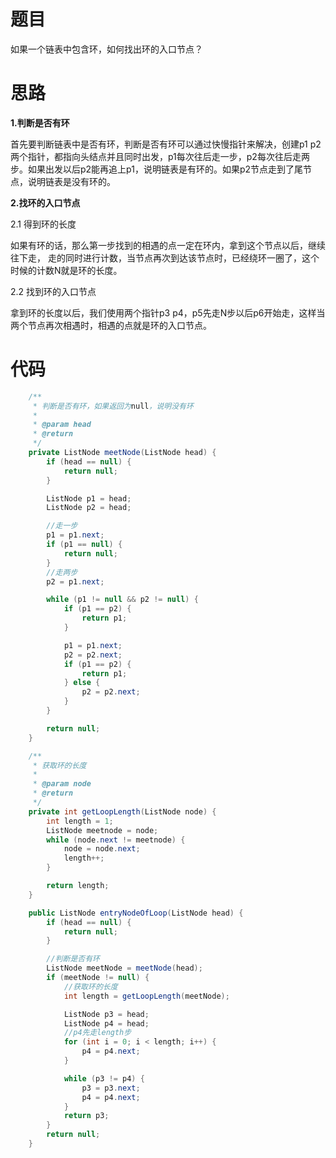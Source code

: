 # 题目

如果一个链表中包含环，如何找出环的入口节点？



# 思路

**1.判断是否有环**

首先要判断链表中是否有环，判断是否有环可以通过快慢指针来解决，创建p1 p2两个指针，都指向头结点并且同时出发，p1每次往后走一步，p2每次往后走两步。如果出发以后p2能再追上p1，说明链表是有环的。如果p2节点走到了尾节点，说明链表是没有环的。

**2.找环的入口节点**

 2.1 得到环的长度

如果有环的话，那么第一步找到的相遇的点一定在环内，拿到这个节点以后，继续往下走， 走的同时进行计数，当节点再次到达该节点时，已经绕环一圈了，这个时候的计数N就是环的长度。

 2.2 找到环的入口节点

 拿到环的长度以后，我们使用两个指针p3 p4，p5先走N步以后p6开始走，这样当两个节点再次相遇时，相遇的点就是环的入口节点。



# 代码

```java
    /**
     * 判断是否有环，如果返回为null，说明没有环
     *
     * @param head
     * @return
     */
    private ListNode meetNode(ListNode head) {
        if (head == null) {
            return null;
        }

        ListNode p1 = head;
        ListNode p2 = head;

        //走一步
        p1 = p1.next;
        if (p1 == null) {
            return null;
        }
        //走两步
        p2 = p1.next;

        while (p1 != null && p2 != null) {
            if (p1 == p2) {
                return p1;
            }

            p1 = p1.next;
            p2 = p2.next;
            if (p1 == p2) {
                return p1;
            } else {
                p2 = p2.next;
            }
        }

        return null;
    }

    /**
     * 获取环的长度
     *
     * @param node
     * @return
     */
    private int getLoopLength(ListNode node) {
        int length = 1;
        ListNode meetnode = node;
        while (node.next != meetnode) {
            node = node.next;
            length++;
        }

        return length;
    }

    public ListNode entryNodeOfLoop(ListNode head) {
        if (head == null) {
            return null;
        }

        //判断是否有环
        ListNode meetNode = meetNode(head);
        if (meetNode != null) {
            //获取环的长度
            int length = getLoopLength(meetNode);

            ListNode p3 = head;
            ListNode p4 = head;
            //p4先走length步
            for (int i = 0; i < length; i++) {
                p4 = p4.next;
            }

            while (p3 != p4) {
                p3 = p3.next;
                p4 = p4.next;
            }
            return p3;
        }
        return null;
    }

```

